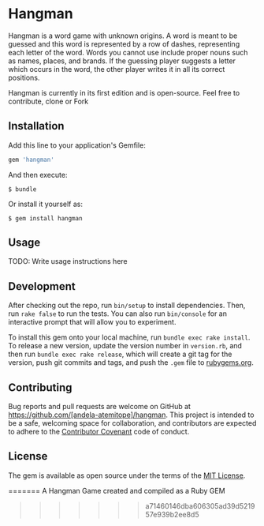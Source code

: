 # Hangman
Hangman is a word game with unknown origins. A word is meant to be guessed and this word is represented by a row of dashes, representing each letter of the word. Words you cannot use include proper nouns such as names, places, and brands. If the guessing player suggests a letter which occurs in the word, the other player writes it in all its correct positions.

Hangman is currently in its first edition and is open-source. Feel free to contribute, clone or Fork
## Installation

Add this line to your application's Gemfile:

```ruby
gem 'hangman'
```

And then execute:

    $ bundle

Or install it yourself as:

    $ gem install hangman

## Usage

TODO: Write usage instructions here

## Development

After checking out the repo, run `bin/setup` to install dependencies. Then, run `rake false` to run the tests. You can also run `bin/console` for an interactive prompt that will allow you to experiment.

To install this gem onto your local machine, run `bundle exec rake install`. To release a new version, update the version number in `version.rb`, and then run `bundle exec rake release`, which will create a git tag for the version, push git commits and tags, and push the `.gem` file to [rubygems.org](https://rubygems.org).

## Contributing

Bug reports and pull requests are welcome on GitHub at https://github.com/[andela-atemitope]/hangman. This project is intended to be a safe, welcoming space for collaboration, and contributors are expected to adhere to the [Contributor Covenant](contributor-covenant.org) code of conduct.


## License

The gem is available as open source under the terms of the [MIT License](http://opensource.org/licenses/MIT).

=======
A Hangman Game created and compiled as a Ruby GEM
>>>>>>> a71460146dba606305ad39d521957e939b2ee8d5
